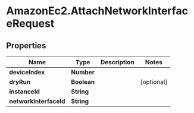 # AmazonEc2.AttachNetworkInterfaceRequest

## Properties

Name | Type | Description | Notes
------------ | ------------- | ------------- | -------------
**deviceIndex** | **Number** |  | 
**dryRun** | **Boolean** |  | [optional] 
**instanceId** | **String** |  | 
**networkInterfaceId** | **String** |  | 


